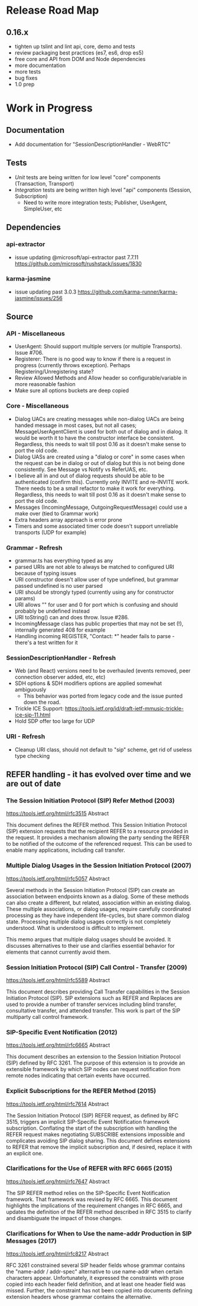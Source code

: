 # Release Road Map

## 0.16.x

- tighten up tslint and lint api, core, demo and tests
- review packaging best practices (es7, es6, drop es5)
- free core and API from DOM and Node dependencies
- more documentation
- more tests
- bug fixes
- 1.0 prep

# Work in Progress

## Documentation

- Add documentation for "SessionDescriptionHandler - WebRTC"

## Tests

- _Unit_ tests are being written for low level "core" components (Transaction, Transport)
- _Integration_ tests are being written high level "api" components (Session, Subscription)
  - Need to write more integration tests; Publisher, UserAgent, SimpleUser, etc

## Dependencies

### api-extractor

- issue updating @microsoft/api-extractor past 7.7.11 https://github.com/microsoft/rushstack/issues/1830

### karma-jasmine

- issue updating past 3.0.3 https://github.com/karma-runner/karma-jasmine/issues/256

## Source

### API - Miscellaneous

- UserAgent: Should support multiple servers (or multiple Transports). Issue #706.
- Registerer: There is no good way to know if there is a request in progress (currently throws exception). Perhaps Registering/Unregistering state?
- Review Allowed Methods and Allow header so configurable/variable in more reasonable fashion
- Make sure all options buckets are deep copied

### Core - Miscellaneous

- Dialog UACs are creating messages while non-dialog UACs are being handed message in most cases,
  but not all cases; MessageUserAgentClient is used for both out of dialog and in dialog.
  It would be worth it to have the constructor interface be consistent.
  Regardless, this needs to wait till post 0.16 as it doesn't make sense to port the old code.
- Dialog UASs are created using a "dialog or core" in some cases when the request can be in dialog
  or out of dialog but this is not being done consistently. See Message vs Notify vs ReferUAS, etc.
- I believe all in and out of dialog requests should be able to be authenticated (confirm this).
  Currently only INVITE and re-INVITE work. There needs to be a small refactor to make it work for everything.
  Regardless, this needs to wait till post 0.16 as it doesn't make sense to port the old code.
- Messages (IncomingMessage, OutgoingRequestMessage) could use a make over (tied to Grammar work)
- Extra headers array approach is error prone
- Timers and some associated timer code doesn't support unreliable transports (UDP for example)

### Grammar - Refresh

- grammar.ts has everything typed as any
- parsed URIs are not able to always be matched to configured URI because of typing issues
- URI constructor doesn't allow user of type undefined, but grammar passed undefined is no user parsed
- URI should be strongly typed (currently using any for constructor params)
- URI allows "" for user and 0 for port which is confusing and should probably be undefined instead
- URI toString() can and does throw. Issue #286.
- IncomingMessage class has public properties that may not be set (!), internally generated 408 for example
- Handling incoming REGISTER, "Contact: \*" header fails to parse - there's a test written for it

### SessionDescriptionHandler - Refresh

- Web (and React) versions need to be overhauled (events removed, peer connection observer added, etc, etc)
- SDH options & SDH modifiers options are applied somewhat ambiguously
  - This behavior was ported from legacy code and the issue punted down the road.
- Trickle ICE Support: https://tools.ietf.org/id/draft-ietf-mmusic-trickle-ice-sip-11.html
- Hold SDP offer too large for UDP

### URI - Refresh

- Cleanup URI class, should not default to "sip" scheme, get rid of useless type checking

## REFER handling - it has evolved over time and we are out of date

### The Session Initiation Protocol (SIP) Refer Method (2003)

https://tools.ietf.org/html/rfc3515
Abstract

This document defines the REFER method. This Session Initiation
Protocol (SIP) extension requests that the recipient REFER to a
resource provided in the request. It provides a mechanism allowing
the party sending the REFER to be notified of the outcome of the
referenced request. This can be used to enable many applications,
including call transfer.

### Multiple Dialog Usages in the Session Initiation Protocol (2007)

https://tools.ietf.org/html/rfc5057
Abstract

Several methods in the Session Initiation Protocol (SIP) can create
an association between endpoints known as a dialog. Some of these
methods can also create a different, but related, association within
an existing dialog. These multiple associations, or dialog usages,
require carefully coordinated processing as they have independent
life-cycles, but share common dialog state. Processing multiple
dialog usages correctly is not completely understood. What is
understood is difficult to implement.

This memo argues that multiple dialog usages should be avoided. It
discusses alternatives to their use and clarifies essential behavior
for elements that cannot currently avoid them.

### Session Initiation Protocol (SIP) Call Control - Transfer (2009)

https://tools.ietf.org/html/rfc5589
Abstract

This document describes providing Call Transfer capabilities in the
Session Initiation Protocol (SIP). SIP extensions such as REFER and
Replaces are used to provide a number of transfer services including
blind transfer, consultative transfer, and attended transfer. This
work is part of the SIP multiparty call control framework.

### SIP-Specific Event Notification (2012)

https://tools.ietf.org/html/rfc6665
Abstract

This document describes an extension to the Session Initiation
Protocol (SIP) defined by RFC 3261. The purpose of this extension is
to provide an extensible framework by which SIP nodes can request
notification from remote nodes indicating that certain events have
occurred.

### Explicit Subscriptions for the REFER Method (2015)

https://tools.ietf.org/html/rfc7614
Abstract

The Session Initiation Protocol (SIP) REFER request, as defined by
RFC 3515, triggers an implicit SIP-Specific Event Notification
framework subscription. Conflating the start of the subscription
with handling the REFER request makes negotiating SUBSCRIBE
extensions impossible and complicates avoiding SIP dialog sharing.
This document defines extensions to REFER that remove the implicit
subscription and, if desired, replace it with an explicit one.

### Clarifications for the Use of REFER with RFC 6665 (2015)

https://tools.ietf.org/html/rfc7647
Abstract

The SIP REFER method relies on the SIP-Specific Event Notification
framework. That framework was revised by RFC 6665. This document
highlights the implications of the requirement changes in RFC 6665,
and updates the definition of the REFER method described in RFC 3515
to clarify and disambiguate the impact of those changes.

### Clarifications for When to Use the name-addr Production in SIP Messages (2017)

https://tools.ietf.org/html/rfc8217
Abstract

RFC 3261 constrained several SIP header fields whose grammar contains
the "name-addr / addr-spec" alternative to use name-addr when certain
characters appear. Unfortunately, it expressed the constraints with
prose copied into each header field definition, and at least one
header field was missed. Further, the constraint has not been copied
into documents defining extension headers whose grammar contains the
alternative.
